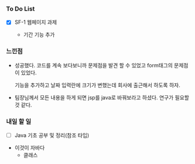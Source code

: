 ### To Do List

- [x] SF-1 웹페이지 과제

  - 기간 기능 추가

  

### 느낀점

- 성공했다. 코드를 계속 보다보니까 문제점을 발견 할 수 있었고 form태그의 문제점이 있었다.

  기능을 추가하고 날짜 입력란에 크기가 변했는데 회사에 출근해서 하도록 하자.

- 팀장님께서 모든 내용을 하게 되면 jsp를 java로 바꿔보라고 하셨다. 연구가 필요할것 같다.



### 내일 할 일

- [ ]  Java 기초 공부 및 정리(참조 타입)
  - 이것이 자바다
    - 클래스